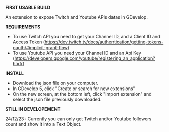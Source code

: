 **FIRST USABLE BUILD**

An extension to expose Twitch and Youtube APIs datas in GDevelop.

**REQUIREMENTS**
* To use Twitch API you need to get your Channel ID, and a Client ID and Access Token (https://dev.twitch.tv/docs/authentication/getting-tokens-oauth/#implicit-grant-flow)
* To use Youtube API you need your Channel ID and an Api Key (https://developers.google.com/youtube/registering_an_application?hl=fr)

**INSTALL**

* Download the json file on your computer.
* In GDevelop 5, click "Create or search for new extensions"
* On the new screen, at the bottom left, click "Import extension" and select the json file previously downloaded.

**STILL IN DEVELOPEMENT**

24/12/23 :
Currently you can only get Twitch and/or Youtube followers count and show it into a Text Object.
